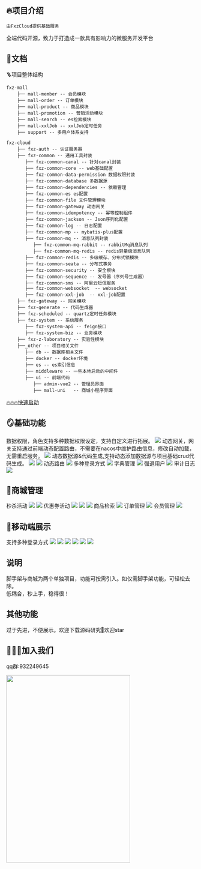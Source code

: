 ##  🔥项目介绍
    由FxzCloud提供基础服务

全端代码开源，致力于打造成一款具有影响力的微服务开发平台


## 📖文档

🪜项目整体结构
```
fxz-mall 
    ├── mall-member -- 会员模块
    ├── mall-order -- 订单模块
    ├── mall-product -- 商品模块
    ├── mall-promotion -- 营销活动模块
    ├── mall-search -- es检索模块
    ├── mall-xxlJob -- xxlJob定时任务
    ├── support -- 多用户体系支持

```
```
fxz-cloud 
    ├── fxz-auth -- 认证服务器
    ├── fxz-common -- 通用工具封装
       ├── fxz-common-canal -- 针对canal封装
       ├── fxz-common-core -- web基础配置
       ├── fxz-common-data-permission 数据权限封装
       ├── fxz-common-database 多数据源
       ├── fxz-common-dependencies -- 依赖管理
       ├── fxz-common-es es配置
       ├── fxz-common-file 文件管理模块
       ├── fxz-common-gateway 动态网关
       ├── fxz-common-idempotency -- 幂等控制组件
       ├── fxz-common-jackson -- Json序列化配置
       ├── fxz-common-log -- 日志配置
       ├── fxz-common-mp -- mybatis-plus配置
       ├── fxz-common-mq -- 消息队列封装
          ├── fxz-common-mq-rabbit -- rabbitMq消息队列
          ├── fxz-common-mq-redis -- redis轻量级消息队列
       ├── fxz-common-redis -- 多级缓存、分布式锁模块
       ├── fxz-common-seata -- 分布式事务
       ├── fxz-common-security -- 安全模块
       ├── fxz-common-sequence -- 发号器（序列号生成器）
       ├── fxz-common-sms -- 阿里云短信服务
       ├── fxz-common-websocket  -- websocket
       ├── fxz-common-xxl-job  -- xxl-job配置
    ├── fxz-gateway -- 网关模块
    ├── fxz-generate -- 代码生成器
    ├── fxz-scheduled -- quartz定时任务模块
    ├── fxz-system -- 系统服务
       ├── fxz-system-api -- feign接口
       ├── fxz-system-biz -- 业务模块
    ├── fxz-z-laboratory -- 实验性模块
    ├──_other -- 项目相关文件
       ├── db -- 数据库相关文件
       ├── docker -- docker环境
       ├── es -- es索引信息   
       ├── middleware -- 一些本地启动的中间件
       ├── ui -- 前端代码
          ├── admin-vue2 -- 管理员界面
          ├── mall-uni   -- 商城小程序界面
```
[🔥🔥🔥快速启动](https://fxzcloud.gitee.io/docs/)


## 🪞基础功能
数据权限，角色支持多种数据权限设定，支持自定义进行拓展。
![](https://minio.pigx.vip/oss/2022/09/hYx7vs.png)
动态网关，网关支持通过前端动态配置路由，不需要在nacos中维护路由信息，修改自动加载，无需重启服务。
![](https://minio.pigx.vip/oss/2022/09/ynUvTt.png)
动态数据源&代码生成,支持动态添加数据源与项目基础crud代码生成。
![](https://minio.pigx.vip/oss/2022/09/rComtz.png)
![](https://minio.pigx.vip/oss/2022/09/BVZE8h.png)
动态路由
![](https://minio.pigx.vip/oss/2022/09/bCzQSv.png)
多种登录方式
![](https://minio.pigx.vip/oss/2022/09/4eoo2d.png)
字典管理
![](https://minio.pigx.vip/oss/2022/09/h6y7X8.png)
强退用户
![](https://minio.pigx.vip/oss/2022/09/RffesX.png)
审计日志
![](https://minio.pigx.vip/oss/2022/09/LOKhRX.png)
## 🎁商城管理
秒杀活动
![](https://minio.pigx.vip/oss/2022/09/qAFJUh.png)
![](https://minio.pigx.vip/oss/2022/09/89RNFg.png)
优惠券活动
![](https://minio.pigx.vip/oss/2022/09/9AnfQ2.png)
![](https://minio.pigx.vip/oss/2022/09/GrC1kg.png)
![](https://minio.pigx.vip/oss/2022/09/tpMtYV.png)
商品检索
![](https://minio.pigx.vip/oss/2022/09/1nPvz6.png)
订单管理
![](https://minio.pigx.vip/oss/2022/09/0xju53.png)
会员管理
![](https://minio.pigx.vip/oss/2022/09/4AA7JQ.png)

## 📱移动端展示
支持多种登录方式
![](https://minio.pigx.vip/oss/2022/09/7POcE0.png)
![](https://minio.pigx.vip/oss/2022/09/I86DRb.png)
![](https://minio.pigx.vip/oss/2022/09/I28W9e.png)
![](https://minio.pigx.vip/oss/2022/09/QPGuiC.png)
![](https://minio.pigx.vip/oss/2022/09/DswHAG.png)
![](https://minio.pigx.vip/oss/2022/09/y04bpB.png)
## 说明
脚手架与商城为两个单独项目，功能可按需引入。如仅需脚手架功能，可轻松去除。<br/>
低耦合，秒上手，稳得很！
## 其他功能
过于先进，不便展示。欢迎下载源码研究🧐欢迎star
## 🚀🚀🚀加入我们
qq群:932249645
<p>
<img src="https://minio.pigx.vip/oss/2022/07/FcAxsd.jpg" width = "330" height = "500"/>
</p>
